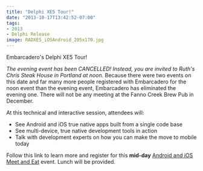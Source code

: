 ```yaml
---
title: "Delphi XE5 Tour!"
date: "2013-10-17T13:42:52-07:00"
tags:
- 2013
- Delphi Release
image: RADXE5_iOSAndroid_205x170.jpg
---
```


Embarcadero's Delphi XE5 Tour!

*The evening event has been CANCELLED! Instead, you are invited to Ruth's Chris Steak House in Portland at noon.*  Because there were two events on this date and far many more people registered with Embarcadero for the noon event than the evening event, Embarcadero has eliminated the evening one.  There will not be any meeting at the Fanno Creek Brew Pub in December.

At this technical and interactive session, attendees will:

- See Android and iOS true native apps built from a single code base
- See multi-device, true native development tools in action  
- Talk with development experts on how you can make the move to mobile today

Follow this link to learn more and register for this **mid-day** [Android and iOS Meet and Eat](http://forms.embarcadero.com/AMUSCA13Q4RADXE5Tour-Portland) event. Lunch will be provided.
